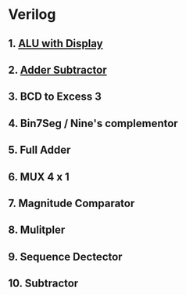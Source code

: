 # Verilog
## 1. [ALU with Display](https://github.com/koparion/Courses/tree/main/DigitalCircuits/ALUwithDisplay)
## 2. [Adder Subtractor](https://github.com/koparion/Courses/tree/main/DigitalCircuits/Adder_Subtractor)
## 3. BCD to Excess 3
## 4. Bin7Seg / Nine's complementor
## 5. Full Adder
## 6. MUX 4 x 1
## 7. Magnitude Comparator
## 8. Mulitpler
## 9. Sequence Dectector
## 10. Subtractor
